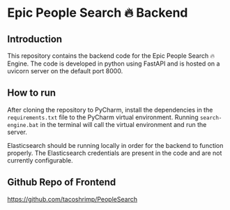 # Epic People Search 🔥 Backend

## Introduction
This repository contains the backend code for the Epic People Search 🔥
Engine. The code is developed in python using FastAPI and is hosted on a 
uvicorn server on the default port 8000.

## How to run
After cloning the repository to PyCharm, install the dependencies in the 
`requirements.txt` file to the PyCharm virtual environment. Running `search-engine.bat`
in the terminal will call the virtual environment and run the server.

Elasticsearch should be running locally in order for the backend to function properly.
The Elasticsearch credentials are present in the code and are not currently configurable.

## Github Repo of Frontend
https://github.com/tacoshrimp/PeopleSearch
